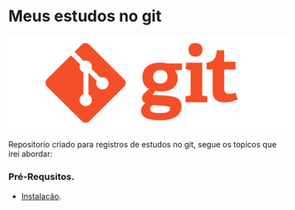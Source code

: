 # Meus estudos no git

![alt text](/img/logo-git.png)

Repositorio criado para registros de estudos no git, segue os topicos que irei abordar:

### Pré-Requsitos.

- [Instalação](01-pre-requisitos/01-instalacao).

